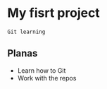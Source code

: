 
# My fisrt project

    Git learning

## Planas   
- Learn how to Git
- Work with the repos


    

